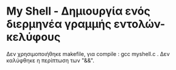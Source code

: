 # My Shell - Δημιουργία ενός διερμηνέα γραμμής εντολών-κελύφους

Δεν χρησιμοποιήθηκε makefile, για compile : gcc myshell.c
. Δεν καλύφθηκε η περίπτωση των "&&".

